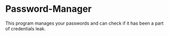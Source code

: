 # Password-Manager
This program manages your passwords and can check if it has been a part of  credentials leak.
